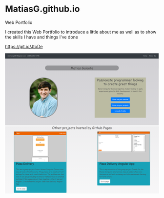 # MatiasG.github.io
Web Portfolio

I created this Web Portfolio to introduce a little about me as well as to show the skills I have and things I've done

https://git.io/JtoDe

![GitHub Logo](/Portfolio-Top.PNG)
![GitHub Logo](/Portfolio-Projects.PNG)
